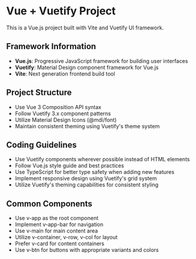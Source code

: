 <!-- Use this file to provide workspace-specific custom instructions to Copilot. For more details, visit https://code.visualstudio.com/docs/copilot/copilot-customization#_use-a-githubcopilotinstructionsmd-file -->

# Vue + Vuetify Project

This is a Vue.js project built with Vite and Vuetify UI framework.

## Framework Information

- **Vue.js**: Progressive JavaScript framework for building user interfaces
- **Vuetify**: Material Design component framework for Vue.js
- **Vite**: Next generation frontend build tool

## Project Structure

- Use Vue 3 Composition API syntax
- Follow Vuetify 3.x component patterns
- Utilize Material Design Icons (@mdi/font)
- Maintain consistent theming using Vuetify's theme system

## Coding Guidelines

- Use Vuetify components wherever possible instead of HTML elements
- Follow Vue.js style guide and best practices
- Use TypeScript for better type safety when adding new features
- Implement responsive design using Vuetify's grid system
- Utilize Vuetify's theming capabilities for consistent styling

## Common Components

- Use v-app as the root component
- Implement v-app-bar for navigation
- Use v-main for main content area
- Utilize v-container, v-row, v-col for layout
- Prefer v-card for content containers
- Use v-btn for buttons with appropriate variants and colors
